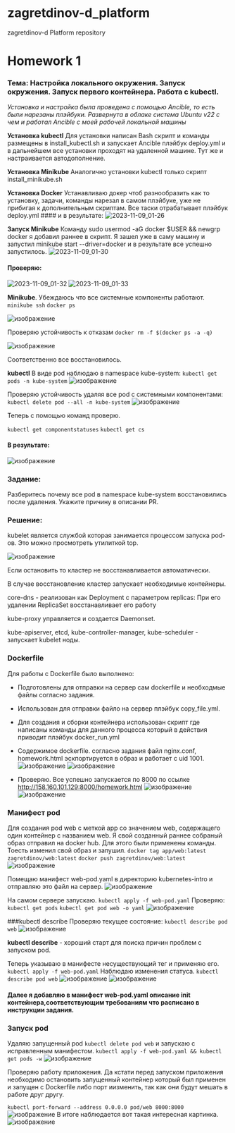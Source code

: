 # zagretdinov-d_platform
zagretdinov-d Platform repository
# Homework 1
### Тема: Настройка локального окружения. Запуск окружения. Запуск первого контейнера. Работа с kubectl.

_Установка и настройка была проведена с помощью Ancible, то есть были нарезаны плэйбуки. Развернута в облаке система Ubuntu v22 с чем и работал Ancible c моей рабочей локальной машины_  

__Установка kubectl__
    Для установки написан Bash скрипт и команды размещены в install_kubectl.sh и запускает Ancible плэйбук deploy.yml  и в дальнейшем все установки проходят на удаленной машине. Тут же и настраивается автодополнение.

__Установка Minikube__
   Аналогично установки kubectl только скрипт install_minikube.sh

__Установка Docker__
   Устанавливаю докер чтоб разнообразить как то установку, задачи, команды нарезал в самом плэйбуке, уже не прибигая к дополнительным скриптам. Все таски отрабатывает плэйбук deploy.yml
    #### и в результате:
       ![2023-11-09_01-26](https://github.com/otus-kuber-2023-10/zagretdinov-d_platform/assets/85208391/3034fc1b-2323-4d33-894f-7dab51aeb26f)

__Запуск Minikube__
    Команду sudo usermod -aG docker $USER && newgrp docker я добавил раннее 
    в скрипт. Я зашел уже в саму машину и запустил minikube start --driver=docker и в результате все успешно запустилось.
       ![2023-11-09_01-30](https://github.com/otus-kuber-2023-10/zagretdinov-d_platform/assets/85208391/0637e11d-1ace-49bb-9831-2ff697bc333c)

   #### Проверяю:
![2023-11-09_01-32](https://github.com/otus-kuber-2023-10/zagretdinov-d_platform/assets/85208391/552aed2c-aab7-41e5-8a26-58c9d281ba1c)
![2023-11-09_01-33](https://github.com/otus-kuber-2023-10/zagretdinov-d_platform/assets/85208391/7ea887b9-38aa-45ad-819c-522dfa164062)

__Minikube__.
Убеждаюсь что все системные компоненты работают.
`minikube ssh`
`docker ps`

![изображение](https://github.com/otus-kuber-2023-10/zagretdinov-d_platform/assets/85208391/60dfe3f9-1b9d-4f95-84e7-0f82c261c89b)

  Проверяю устойчивость к отказам
  `docker rm -f $(docker ps -a -q)`

![изображение](https://github.com/otus-kuber-2023-10/zagretdinov-d_platform/assets/85208391/308f081f-920a-44d5-91c1-693360095430)

Соответственно все восстановилось.

__kubectl__
В виде pod наблюдаю в namespace kube-system:
`kubectl get pods -n kube-system`
![изображение](https://github.com/otus-kuber-2023-10/zagretdinov-d_platform/assets/85208391/cfc6d4c1-df7a-4a67-a7dc-6408dc97f86d)

Проверяю устойчивость удаляя все pod с системными компонентами:
`kubectl delete pod --all -n kube-system`
![изображение](https://github.com/otus-kuber-2023-10/zagretdinov-d_platform/assets/85208391/117cf603-5ef6-42a7-b0f9-3cb3bc4f1cfd)

Теперь с помощью команд проверю.

`kubectl get componentstatuses`
`kubectl get cs`

 #### В результате:
 
![изображение](https://github.com/otus-kuber-2023-10/zagretdinov-d_platform/assets/85208391/43b3491b-b892-4a0b-adb5-c2d3141b6742)


### Задание:
Разберитесь почему все pod в namespace kube-system восстановились после удаления. Укажите причину в описании PR.

### Решение:

kubelet является службой которая занимается процессом запуска pod-ов.
Это можно просмотреть утилиткой top.

![изображение](https://github.com/otus-kuber-2023-10/zagretdinov-d_platform/assets/85208391/ed957210-9d4a-470e-b061-daf47ac579f7)

Если остановить то кластер не восстанавливается автоматически.

В случае восстановление кластер запускает необходимые контейнеры.

core-dns - реализован как Deployment с параметром replicas: При его удалении ReplicaSet восстанавливает его работу

kube-proxy управляется и создается Daemonset.

kube-apiserver, etcd, kube-controller-manager, kube-scheduler - запускает kubelet ноды.

### Dockerfile

Для работы с Dockerfile было выполнено:
- Подготовлены для отправки на сервер сам dockerfile и необходмые файлы согласно задания.
- Использован для отправки файло на сервер плэйбук copy_file.yml.
- Для создания и сборки контейнера использован скрипт где написаны команды для данного процесса который в действия приводит плэйбук docker_run.yml 
- Содержимое dockerfile. согласно задания файл nginx.conf, homework.html  эскпортируется в образ и работает с uid 1001. 
![изображение](https://github.com/otus-kuber-2023-10/zagretdinov-d_platform/assets/85208391/76d0477c-62f2-4988-9345-fb25d3b7aee8)
![изображение](https://github.com/otus-kuber-2023-10/zagretdinov-d_platform/assets/85208391/fd57987a-25c3-4b56-be9c-7f8ed8ff779e)

- Проверяю. Все успешно запускается по 8000 по ссылке http://158.160.101.129:8000/homework.html
![изображение](https://github.com/otus-kuber-2023-10/zagretdinov-d_platform/assets/85208391/fa7a294d-a3cd-4427-bea8-b03f4213b8bb)
![изображение](https://github.com/otus-kuber-2023-10/zagretdinov-d_platform/assets/85208391/c57ad67f-5854-4764-8b67-e295eb8a46c6)

### Манифест pod
Для создания pod web c меткой app со значением web, содержащего один контейнер с названием web.
Я свой созданный раннее собраный образ отправил на docker hub.
Для этого были применены команды.
Тоесть изменил свой образ и запушил.
 `docker tag app/web:latest zagretdinov/web:latest`
  `docker push zagretdinov/web:latest`
![изображение](https://github.com/otus-kuber-2023-10/zagretdinov-d_platform/assets/85208391/b01f9687-99f5-44c0-a948-8c8dff00a811)

Помещаю манифест web-pod.yaml в директорию kubernetes-intro и отправляю это файл на сервер.
![изображение](https://github.com/otus-kuber-2023-10/zagretdinov-d_platform/assets/85208391/ee60908c-4ae9-4b57-9b57-e012bf69fe2a)

На самом сервере запускаю.
`kubectl apply -f web-pod.yaml`
Проверяю:
`kubectl get pods`
`kubectl get pod web -o yaml`
 ![изображение](https://github.com/otus-kuber-2023-10/zagretdinov-d_platform/assets/85208391/cc1f1d3b-fcf5-4c28-90fc-689c30bc09df)

 ###kubectl describe
Проверяю текущее состояние:
`kubectl describe pod web`
![изображение](https://github.com/otus-kuber-2023-10/zagretdinov-d_platform/assets/85208391/cd590aab-cba4-4eac-9a7b-3f48b54c81cf)

__kubectl describe__ - хороший старт для поиска причин проблем с запуском pod.

Теперь указываю в манифесте несуществующий тег и применяю его.
`kubectl apply -f web-pod.yaml`
Наблюдаю изменения статуса.
`kubectl describe pod web`
![изображение](https://github.com/otus-kuber-2023-10/zagretdinov-d_platform/assets/85208391/409d58fc-3b1a-47db-97f1-86302e2c104b)
![изображение](https://github.com/otus-kuber-2023-10/zagretdinov-d_platform/assets/85208391/b369521d-4478-4732-83f0-7c764b39f66c)

#### Далее я добавляю в манифест web-pod.yaml описание init контейнера,соответствующим требованиям что расписано в инструкции задания.

### Запуск pod
Удаляю запущенный pod
`kubectl delete pod web`
и запускаю с исправленным манифестом.
`kubectl apply -f web-pod.yaml && kubectl get pods -w`
![изображение](https://github.com/otus-kuber-2023-10/zagretdinov-d_platform/assets/85208391/cf700b7f-b066-416b-ad8e-888cdce2774f)

Проверяю работу приложения.
Да кстати перед запуском приложения необходимо остановить запущенный контейнер который был применен и запущен c Dockerfile либо порт иизменить, так как они будут мешать в работе друг другу.

`kubectl port-forward --address 0.0.0.0 pod/web 8000:8000`
![изображение](https://github.com/otus-kuber-2023-10/zagretdinov-d_platform/assets/85208391/320953bf-9bab-473b-af9c-40b22cf153fb)
В итоге наблюдается вот такая интересная картинка.
![изображение](https://github.com/otus-kuber-2023-10/zagretdinov-d_platform/assets/85208391/63f554d5-93b3-4061-a03e-5cbfdf2dc3d9)

